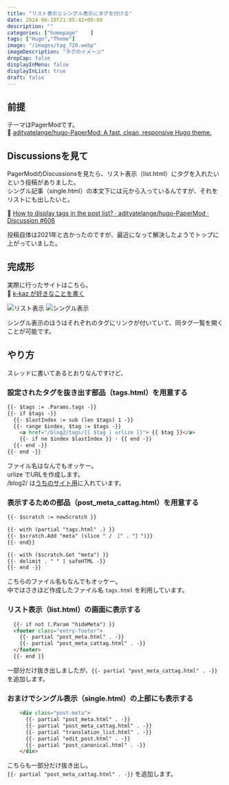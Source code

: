 ```yaml
---
title: "リスト表示とシングル表示にタグを付ける"
date: 2024-06-10T21:05:42+09:00
description: ""
categories: ["homepage"    ]
tags: ["Hugo","Theme"]
image: "/images/tag_720.webp"
imageDescription: "タグのイメージ"
dropCap: false
displayInMenu: false
displayInList: true
draft: false
---
```

## 前提

テーマはPagerModです。  
:link: [adityatelange/hugo-PaperMod: A fast, clean, responsive Hugo theme.](https://github.com/adityatelange/hugo-PaperMod/)


## Discussionsを見て

PagerModのDiscussionsを見たら、リスト表示（list.html）にタグを入れたいという投稿がありました。  
シングル記事（single.html）の本文下には元から入っているんですが、それをリストにも出したいと。  

:link: [How to display tags in the post list? · adityatelange/hugo-PaperMod · Discussion #606](https://github.com/adityatelange/hugo-PaperMod/discussions/606)

投稿自体は2021年と古かったのですが、最近になって解決したようでトップに上がっていました。  

## 完成形

実際に行ったサイトはこちら。  
:link: [k-kaz が好きなことを書く](https://k-kaz.net/blog2/)

![リスト表示](/images/hugo-tags-001.webp)
![シングル表示](/images/hugo-tags-002.webp)

シングル表示のほうはそれぞれのタグにリンクが付いていて、同タグ一覧を開くことが可能です。  

## やり方

スレッドに書いてあるとおりなんですけど、  

### 設定されたタグを抜き出す部品（tags.html）を用意する

``` html
{{- $tags := .Params.tags -}}
{{- if $tags -}}
  {{- $lastIndex := sub (len $tags) 1 -}}
  {{- range $index, $tag := $tags -}}
    <a href="/blog2/tags/{{ $tag | urlize }}"> {{ $tag }}</a>
    {{- if ne $index $lastIndex }} · {{ end -}}
  {{- end -}}
{{- end -}}
```

ファイル名はなんでもオッケー。  
urlize でURLを作成します。  
/blog2/ は[うちのサイト用](https://k-kaz.net/blog2/)に入れています。  

### 表示するための部品（post_meta_cattag.html）を用意する

``` html
{{- $scratch := newScratch }}

{{- with (partial "tags.html" .) }}
{{- $scratch.Add "meta" (slice " / ［" . "］")}}
{{- end}}

{{- with ($scratch.Get "meta") }}
{{- delimit . " " | safeHTML -}}
{{- end -}}
```

こちらのファイル名もなんでもオッケー。  
中ではさきほど作成したファイル名 `tags.html` を利用しています。  

### リスト表示（list.html）の画面に表示する

``` html
  {{- if not (.Param "hideMeta") }}
  <footer class="entry-footer">
    {{- partial "post_meta.html" . -}}
    {{- partial "post_meta_cattag.html" . -}}
  </footer>
  {{- end }}
```

一部分だけ抜き出しましたが、`{{- partial "post_meta_cattag.html" . -}}` を追加します。  

### おまけでシングル表示（single.html）の上部にも表示する

``` html
    <div class="post-meta">
      {{- partial "post_meta.html" . -}}
      {{- partial "post_meta_cattag.html" . -}}
      {{- partial "translation_list.html" . -}}
      {{- partial "edit_post.html" . -}}
      {{- partial "post_canonical.html" . -}}
    </div>
```

こちらも一部分だけ抜き出し。  
`{{- partial "post_meta_cattag.html" . -}}` を追加します。  

